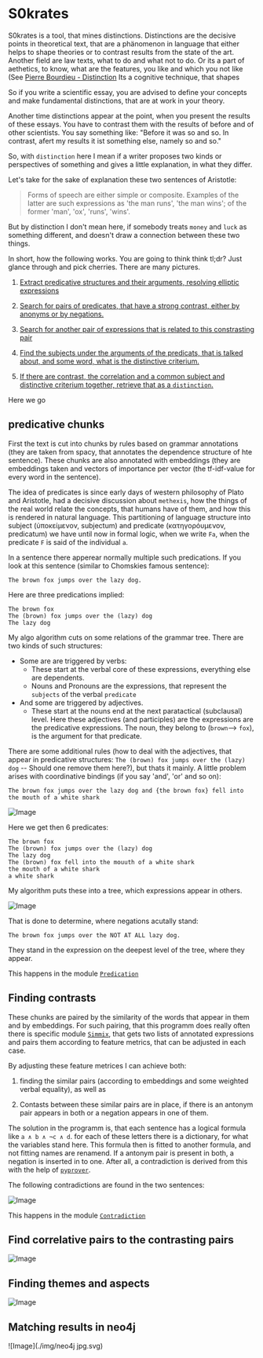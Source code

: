 # S0krates

S0krates is a tool, that mines distinctions. Distinctions are the decisive points in theoretical text, that are a phänomenon in language that either helps to shape theories or to contrast results from the state of the art. Another field are law texts, what to do and what not to do. Or its a part of aethetics, to know, what are the features, you like and which you not like (See [Pierre Bourdieu - Distinction](https://en.wikipedia.org/wiki/Distinction_(book)) Its a cognitive technique, that shapes  



So if you write a scientific essay, you are advised to define your concepts and make fundamental distinctions, that are at work in your theory.

Another time distinctions appear at the point, when you present the results of these essays. You have to contrast them with the results of before and of other scientists. You say something like: "Before it was so and so. In contrast, afert my results it ist something else, namely so and so."



So, with ``distinction`` here I mean if a writer proposes two kinds or perspectives of something and gives a little explanation, in what they differ. 

Let's take for the sake of explanation these two sentences of Aristotle:

>  Forms of speech are either simple or composite. 
>   Examples of the latter are such expressions as 'the man runs', 'the man wins'; of the former 'man', 'ox', 'runs', 'wins'.

But by distinction I don't mean here, if somebody treats `money` and `luck` as something different, and doesn't draw a connection between these two things.



In short, how the following works. You are going to think think tl;dr? Just glance through and pick cherries. There are many pictures.
 
  1. [Extract predicative structures and their arguments, resolving elliptic expressions](#predicative-chunks)

  2. [Search for pairs of predicates, that have a strong contrast, either by anonyms or by negations.](#finding-contrasts)
  3. [Search for another pair of expressions that is related to this constrasting pair](#find-correlative-pairs-to-the-contrasting-pairs)
  4. [Find the subjects under the arguments of the predicats, that is talked about, and some word, what is the distinctive criterium.](#finding-themes-and-aspects)
  5. [If there are contrast, the correlation and a common subject and distinctive criterium together, retrieve that as a ``distinction``.](#matching-results-in-neo4j)
  
Here we go


## predicative chunks

First the text is cut into chunks by rules based on grammar annotations (they are taken from spacy, that annotates the dependence structure of hte sentence). These chunks are also annotated with embeddings (they are embeddings taken and vectors of importance per vector (the tf-idf-value for every word in the sentence). 

The idea of predicates is since early days of western philosophy of Plato and Aristotle, had a decisive discussion about `methexis`, how the things of the real world relate the concepts, that humans have of them, and how this is rendered in natural language. This partitioning of language structure into subject (ὑποκείμενον, subjectum) and predicate (κατηγορόυμενον, predicatum) we have until now in formal logic, when we write `Fa`, when the predicate `F` is said of the individual `a`.

In a sentence there apperear normally multiple such predications. If you look at this sentence (similar to Chomskies famous sentence):

    The brown fox jumps over the lazy dog.
    
Here are three predications implied:
    
    The brown fox
    The (brown) fox jumps over the (lazy) dog
    The lazy dog

My algo algorithm cuts on some relations of the grammar tree. There are two kinds of such structures: 

* Some are are triggered by verbs:
     * These start at the verbal core of these expressions, everything else are dependents.
     * Nouns and Pronouns are the expressions, that represent the `subjects` of the verbal `predicate`
* And some are triggered by adjectives.
     * These start at the nouns end at the next paratactical (subclausal) level. 
     Here these adjectives (and participles) are the expressions are the predicative expressions. The noun, they belong to (`brown`--> `fox`), is the argument for that predicate.
     
There are some additional rules (how to deal with the adjectives, that appear in predicative structures: `The (brown) fox jumps over the (lazy) dog` -- Should one remove them here?), but thats it mainly. A little problem arises with coordinative bindings (if you say 'and', 'or' and so on):

    The brown fox jumps over the lazy dog and {the brown fox} fell into the mouth of a white shark
    
   
![Image](dependency.png)   
   
Here we get then 6 predicates:

    The brown fox                               
    The (brown) fox jumps over the (lazy) dog
    The lazy dog
    The (brown) fox fell into the mouuth of a white shark
    the mouth of a white shark
    a white shark

My algorithm puts these into a tree, which expressions appear in others.

![Image](predicate_chunks.svg)

That is done to determine, where negations acutally stand:

    The brown fox jumps over the NOT AT ALL lazy dog.

They stand in the expression on the deepest level of the tree, where they appear. 

This happens in the module [`Predication`](../predicatrix2.py)

## Finding contrasts

These chunks are paired by the similarity of the words that appear in them and by embeddings. For such pairing, that this programm does really often there is specific module [`Simmix`](../simmix.py), that gets two lists of annotated expressions and pairs them according to feature metrics, that can be adjusted in each case. 

By adjusting these feature metrices I can achieve both:
 
 1. finding the similar pairs (according to embeddings and some weighted verbal equality), as well as 

 2. Contasts between these similar pairs are in place, if there is an antonym pair appears in both or a negation appears in one of them.

 The solution in the programm is, that each sentence has a logical formula like `a ∧ b ∧ ¬c ∧ d`. for each of these letters there is a dictionary, for what the variables stand here. This formula then is fitted to another formula, and not fitting names are renamend. If a antonym pair is present in both, a negation is inserted in to one. After all, a contradiction is derived from this with the help of [`pyprover`](https://github.com/evhub/pyprover).  
 
The following contradictions are found in the two sentences: 

![Image](contradiction.svg)

This happens in the module [`Contradiction`](../contradictrix.py)

## Find correlative pairs to the contrasting pairs



![Image](correlation.svg)

## Finding themes and aspects

![Image](subjects_aspects.svg)

## Matching results in neo4j

![Image](./img/neo4j jpg.svg)
 
